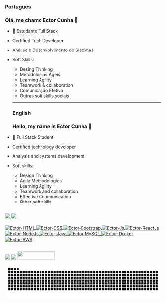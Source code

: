 ### Portugues              
### Olá, me chamo Ector Cunha 👋

- 🌱 Estudante Full Stack
- Certified Tech Developer
- Análise e Desenvolvimento de Sistemas
- Soft Skills:
  - Desing Thinking
  - Metodologias Ágeis
  - Learning Agility
  - Teamwork & collaboration
  - Comunicação Efetiva
  - Outras soft skills sociais
  
  ---------------------------------------
  
  ### English
  ### Hello, my name is Ector Cunha 👋

- 🌱 Full Stack Student
- Certified technology developer
- Analysis and systems development
- Soft skills:
    - Design Thinking
    - Agile Methodologies
    - Learning Agility
    - Teamwork and collaboration
    - Effective Communication
    - Other soft skills

##

<div>
  <a href="https://github.com/EctorCunha">
  <img height="150em" src="https://github-readme-stats.vercel.app/api?username=EctorCunha&show_icons=true&theme=slateorange&include_all_commits=true&count_private=true"/>
  <img height="150em" src="https://github-readme-stats.vercel.app/api/top-langs/?username=EctorCunha&layout=compact&langs_count=7&theme=slateorange"/>
</div>

<div style="display: inline_block"><br>
  <img align="center" alt="Ector-HTML" height="30" width="40" src="https://cdn.jsdelivr.net/gh/devicons/devicon/icons/html5/html5-original.svg" />
  <img align="center" alt="Ector-CSS" height="30" width="40" src="https://cdn.jsdelivr.net/gh/devicons/devicon/icons/css3/css3-original.svg" />
  <img align="center" alt="Ector-Bootstrap" height="30" width="40" src="https://cdn.jsdelivr.net/gh/devicons/devicon/icons/bootstrap/bootstrap-original.svg" />
  <img align="center" alt="Ector-Js" height="30" width="40" src="https://cdn.jsdelivr.net/gh/devicons/devicon/icons/javascript/javascript-original.svg" />
  <img align="center" alt="Ector-ReactJs" height="30" width="40" src="https://cdn.jsdelivr.net/gh/devicons/devicon/icons/react/react-original-wordmark.svg" />
  <img align="center" alt="Ector-NodeJs" height="30" width="40" src="https://cdn.jsdelivr.net/gh/devicons/devicon/icons/nodejs/nodejs-original.svg" />
  <img align="center" alt="Ector-Java" height="30" width="40" src="https://cdn.jsdelivr.net/gh/devicons/devicon/icons/java/java-original.svg" />
  <img align="center" alt="Ector-MySQL" height="30" width="40" src="https://cdn.jsdelivr.net/gh/devicons/devicon/icons/mysql/mysql-plain.svg" />
  <img align="center" alt="Ector-Docker" height="30" width="40" src="https://cdn.jsdelivr.net/gh/devicons/devicon/icons/docker/docker-original-wordmark.svg" />
  <img align="center" alt="Ector-AWS" height="30" width="40" src="https://img.icons8.com/color/48/000000/amazon-web-services.png"/>

</div>
  
  ##
  
<div> 
   <a href="https://www.instagram.com/ectorvccunha/" target="_blank"><img src="https://img.shields.io/badge/-Instagram-%23E4405F?style=for-the-badge&logo=instagram&logoColor=white" target="_blank"></a>
  <a href="https://www.linkedin.com/in/ector-cunha-b7892411a/" target="_blank"><img src="https://img.shields.io/badge/-LinkedIn-%230077B5?style=for-the-badge&logo=linkedin&logoColor=white" target="_blank"></a> 
  <a href="https://steamcommunity.com/id/ect0r/" target="_blank"><img height="28" width="120" src="https://img.shields.io/badge/Steam-000000?style=for-the-badge&logo=steam&logoColor=white" target="_blank"></a> 
  
 ![Snake animation](https://github.com/ectorcunha/ectorcunha/blob/output/github-contribution-grid-snake.svg)
 
 
</div>
